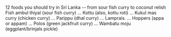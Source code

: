 12 foods you should try in Sri Lanka -- from sour fish curry to coconut relish
Fish ambul thiyal (sour fish curry) ...
Kottu (also, kottu roti) ...
Kukul mas curry (chicken curry) ...
Parippu (dhal curry) ...
Lamprais. ...
Hoppers (appa or appam) ...
Polos (green jackfruit curry) ...
Wambatu moju (eggplant/brinjals pickle)
